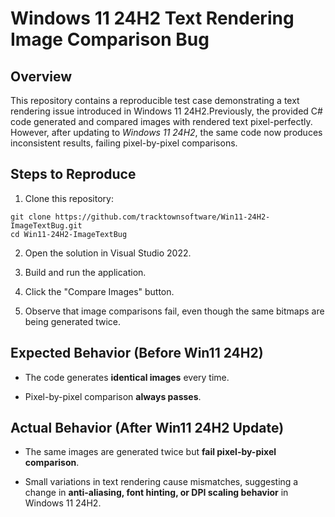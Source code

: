 # Windows 11 24H2 Text Rendering Image Comparison Bug #

## Overview ##

This repository contains a reproducible test case demonstrating a text rendering issue introduced in Windows 11 24H2.Previously, the provided C# code generated and compared images with rendered text pixel-perfectly. However, after updating to *Windows 11 24H2*, the same code now produces inconsistent results, failing pixel-by-pixel comparisons.

## Steps to Reproduce ##

1. Clone this repository:
```
git clone https://github.com/tracktownsoftware/Win11-24H2-ImageTextBug.git
cd Win11-24H2-ImageTextBug
```
2. Open the solution in Visual Studio 2022.

3. Build and run the application.

4. Click the "Compare Images" button.

5. Observe that image comparisons fail, even though the same bitmaps are being generated twice.

## Expected Behavior (Before Win11 24H2) ##

- The code generates **identical images** every time.

- Pixel-by-pixel comparison **always passes**.

## Actual Behavior (After Win11 24H2 Update) ##

- The same images are generated twice but **fail pixel-by-pixel comparison**.

- Small variations in text rendering cause mismatches, suggesting a change in **anti-aliasing, font hinting, or DPI scaling behavior** in Windows 11 24H2.
